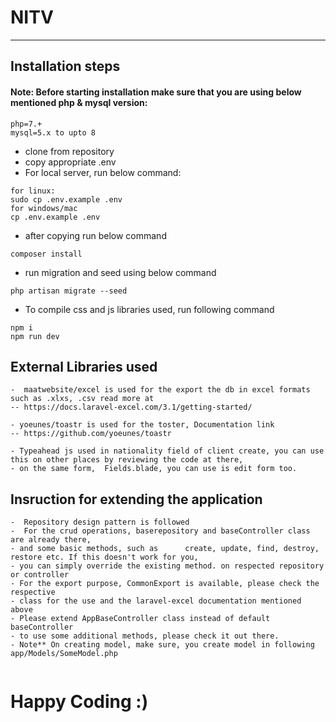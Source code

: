 # NITV

---

## Installation steps

#### **Note**: Before starting installation make sure that you are using below mentioned php & mysql version:

```
php=7.+
mysql=5.x to upto 8
```

-   clone from repository
-   copy appropriate .env
-   For local server, run below command:

```
for linux:
sudo cp .env.example .env
for windows/mac
cp .env.example .env
```
-   after copying run below command

```
composer install
```

-   run migration and seed using below command

```
php artisan migrate --seed
```
-   To compile css and js libraries used, run following command

```
npm i
npm run dev
```
## External Libraries used

```
-  maatwebsite/excel is used for the export the db in excel formats such as .xlxs, .csv read more at 
-- https://docs.laravel-excel.com/3.1/getting-started/

- yoeunes/toastr is used for the toster, Documentation link
-- https://github.com/yoeunes/toastr
```

 ```
 - Typeahead js used in nationality field of client create, you can use this on other places by reviewing the code at there, 
 - on the same form,  Fields.blade, you can use is edit form too. 
 ```
## Insruction for extending the application

```
-  Repository design pattern is followed
-  For the crud operations, baserepository and baseController class are already there,
- and some basic methods, such as      create, update, find, destroy, restore etc. If this doesn't work for you,
- you can simply override the existing method. on respected repository or controller  
- For the export purpose, CommonExport is available, please check the respective 
- class for the use and the laravel-excel documentation mentioned above 
- Please extend AppBaseController class instead of default baseController 
- to use some additional methods, please check it out there.  
- Note** On creating model, make sure, you create model in following app/Models/SomeModel.php 


```

# Happy Coding :)
  
